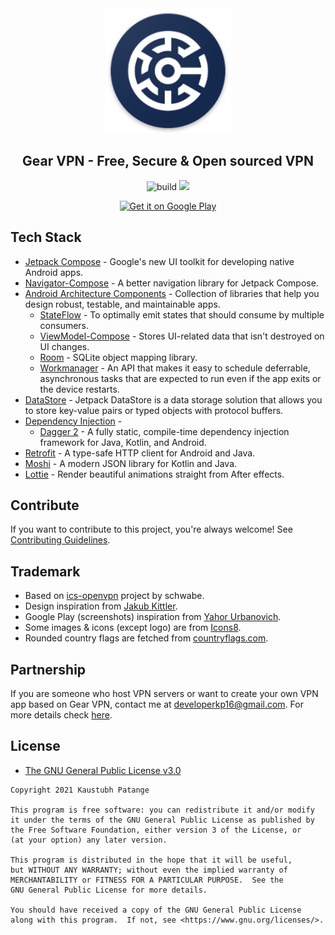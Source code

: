 <div align="center">
    <img alt="Icon" src="app/src/main/res/mipmap-xxxhdpi/ic_launcher_round.png" width="200" />
</div>

<h2 align="center">
    Gear VPN - Free, Secure & Open sourced VPN
</h2>

<p align="center">
   <img src="https://github.com/KaustubhPatange/Gear-VPN/workflows/build/badge.svg" alt="build"/>
   <a href="https://github.com/KaustubhPatange/Gear-VPN/issues"><img src="https://img.shields.io/github/issues/KaustubhPatange/Gear-VPN.svg"/></a>
</p>

<div align="center">
<a href='https://play.google.com/store/apps/details?id=com.kpstv.vpn'><img alt='Get it on Google Play' src='https://play.google.com/intl/en_us/badges/images/generic/en_badge_web_generic.png' width="200"/></a>
</div>

## Tech Stack

- [Jetpack Compose](https://developer.android.com/jetpack/compose) - Google's new UI toolkit for developing native Android apps.
- [Navigator-Compose](https://github.com/KaustubhPatange/navigator/tree/master/navigator-compose) - A better navigation library for Jetpack Compose.
- [Android Architecture Components](https://developer.android.com/topic/libraries/architecture) - Collection of libraries that help you design robust, testable, and maintainable apps.
  - [StateFlow](https://developer.android.com/kotlin/flow/stateflow-and-sharedflow#stateflow) - To optimally emit states that should consume by multiple consumers.
  - [ViewModel-Compose](https://developer.android.com/topic/libraries/architecture/viewmodel) - Stores UI-related data that isn't destroyed on UI changes.
  - [Room](https://developer.android.com/topic/libraries/architecture/room) - SQLite object mapping library.
  - [Workmanager](https://developer.android.com/topic/libraries/architecture/workmanager) - An API that makes it easy to schedule deferrable, asynchronous tasks that are expected to run even if the app exits or the device restarts.
- [DataStore](https://developer.android.com/topic/libraries/architecture/datastore) - Jetpack DataStore is a data storage solution that allows you to store key-value pairs or typed objects with protocol buffers.
- [Dependency Injection](https://developer.android.com/training/dependency-injection) -
  - [Dagger 2](https://dagger.dev/) - A fully static, compile-time dependency injection framework for Java, Kotlin, and Android.
- [Retrofit](https://square.github.io/retrofit/) - A type-safe HTTP client for Android and Java.
- [Moshi](https://github.com/square/moshi) - A modern JSON library for Kotlin and Java.
- [Lottie](https://github.com/airbnb/lottie-android) - Render beautiful animations straight from After effects.

## Contribute

If you want to contribute to this project, you're always welcome!
See [Contributing Guidelines](CONTRIBUTING.md).

## Trademark

- Based on [ics-openvpn](https://github.com/schwabe/ics-openvpn) project by schwabe.
- Design inspiration from [Jakub Kittler](https://dribbble.com/shots/7025990-VPN-Concept).
- Google Play (screenshots) inspiration from [Yahor Urbanovich](https://proandroiddev.com/how-i-made-beautiful-screenshots-for-google-play-developer-experience-61ce108fa6b4).
- Some images & icons (except logo) are from [Icons8](https://icons8.com/).
- Rounded country flags are fetched from [countryflags.com](http://countryflags.com/).

## Partnership

If you are someone who host VPN servers or want to create your own VPN app based on Gear VPN, contact me at developerkp16@gmail.com. For more details check [here](https://github.com/KaustubhPatange/Gear-VPN/wiki/Forks).

## License

- [The GNU General Public License v3.0](https://www.gnu.org/licenses/gpl-3.0.txt)

```
Copyright 2021 Kaustubh Patange

This program is free software: you can redistribute it and/or modify
it under the terms of the GNU General Public License as published by
the Free Software Foundation, either version 3 of the License, or
(at your option) any later version.

This program is distributed in the hope that it will be useful,
but WITHOUT ANY WARRANTY; without even the implied warranty of
MERCHANTABILITY or FITNESS FOR A PARTICULAR PURPOSE.  See the
GNU General Public License for more details.

You should have received a copy of the GNU General Public License
along with this program.  If not, see <https://www.gnu.org/licenses/>.
```
